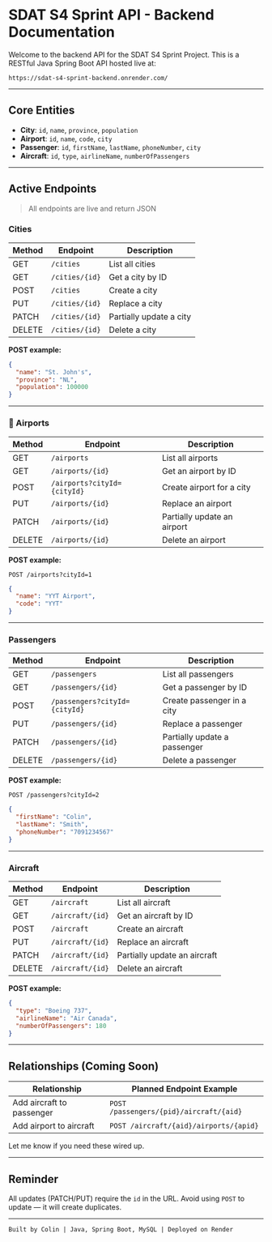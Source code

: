 # SDAT S4 Sprint API - Backend Documentation

Welcome to the backend API for the SDAT S4 Sprint Project. This is a RESTful Java Spring Boot API hosted live at:

```
https://sdat-s4-sprint-backend.onrender.com/
```

---

## Core Entities

* **City**: `id`, `name`, `province`, `population`
* **Airport**: `id`, `name`, `code`, `city`
* **Passenger**: `id`, `firstName`, `lastName`, `phoneNumber`, `city`
* **Aircraft**: `id`, `type`, `airlineName`, `numberOfPassengers`

---

## Active Endpoints

> All endpoints are live and return JSON

### Cities

| Method | Endpoint       | Description             |
|--------|----------------|-------------------------|
| GET    | `/cities`      | List all cities         |
| GET    | `/cities/{id}` | Get a city by ID        |
| POST   | `/cities`      | Create a city           |
| PUT    | `/cities/{id}` | Replace a city          |
| PATCH  | `/cities/{id}` | Partially update a city |
| DELETE | `/cities/{id}` | Delete a city           |

**POST example:**

```json
{
  "name": "St. John's",
  "province": "NL",
  "population": 100000
}
```

---

### 🛫 Airports

| Method | Endpoint                    | Description                 |
|--------|-----------------------------|-----------------------------|
| GET    | `/airports`                 | List all airports           |
| GET    | `/airports/{id}`            | Get an airport by ID        |
| POST   | `/airports?cityId={cityId}` | Create airport for a city   |
| PUT    | `/airports/{id}`            | Replace an airport          |
| PATCH  | `/airports/{id}`            | Partially update an airport |
| DELETE | `/airports/{id}`            | Delete an airport           |

**POST example:**

```
POST /airports?cityId=1
```

```json
{
  "name": "YYT Airport",
  "code": "YYT"
}
```

---

### Passengers

| Method | Endpoint                      | Description                  |
|--------|-------------------------------|------------------------------|
| GET    | `/passengers`                 | List all passengers          |
| GET    | `/passengers/{id}`            | Get a passenger by ID        |
| POST   | `/passengers?cityId={cityId}` | Create passenger in a city   |
| PUT    | `/passengers/{id}`            | Replace a passenger          |
| PATCH  | `/passengers/{id}`            | Partially update a passenger |
| DELETE | `/passengers/{id}`            | Delete a passenger           |

**POST example:**

```
POST /passengers?cityId=2
```

```json
{
  "firstName": "Colin",
  "lastName": "Smith",
  "phoneNumber": "7091234567"
}
```

---

### Aircraft

| Method | Endpoint         | Description                  |
|--------|------------------|------------------------------|
| GET    | `/aircraft`      | List all aircraft            |
| GET    | `/aircraft/{id}` | Get an aircraft by ID        |
| POST   | `/aircraft`      | Create an aircraft           |
| PUT    | `/aircraft/{id}` | Replace an aircraft          |
| PATCH  | `/aircraft/{id}` | Partially update an aircraft |
| DELETE | `/aircraft/{id}` | Delete an aircraft           |

**POST example:**

```json
{
  "type": "Boeing 737",
  "airlineName": "Air Canada",
  "numberOfPassengers": 180
}
```

---

## Relationships (Coming Soon)

| Relationship              | Planned Endpoint Example                |
|---------------------------|-----------------------------------------|
| Add aircraft to passenger | `POST /passengers/{pid}/aircraft/{aid}` |
| Add airport to aircraft   | `POST /aircraft/{aid}/airports/{apid}`  |

Let me know if you need these wired up.

---

## Reminder

All updates (PATCH/PUT) require the `id` in the URL.
Avoid using `POST` to update — it will create duplicates.

---

```
Built by Colin | Java, Spring Boot, MySQL | Deployed on Render
```
